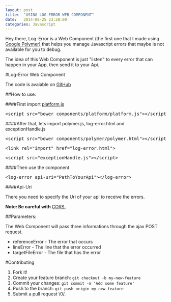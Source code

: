 ```yaml
---
layout: post
title:  "USING LOG-ERROR WEB COMPONENT"
date:   2014-08-25 23:28:00
categories: Javascript
---
```



Hey there, Log-Error is a Web Component (the first one that I made using <a href='http://www.polymer-project.org/' target='_blank'>Google Polymer)</a> that helps you manage 
Javascript errors that maybe is not available for you to debug.

The idea of this Web Component is just "listen" to every error that can happen in your App, then send it to your Api.

#Log-Error Web Component

The code is avaiable on <a href='https://github.com/renancarvalho/log-error' target='_blank'>GitHub</a>

##How to use:

####First import <a href='http://www.polymer-project.org/docs/start/platform.html' target='_blank'>platform.js</a>

<pre><span class="nt">&lt;script </span><span class="na">src=</span><span class="s">"bower_components/platform/platform.js"</span><span class="nt">&gt;&lt;/script&gt;</span>
</pre>


####After that, lets import polymer.js, log-error.html and exceptionHandle.js

<pre><span class="nt">&lt;script </span><span class="na">src=</span><span class="s">"bower_components/polymer/polymer.html"</span><span class="nt">&gt;&lt;/script&gt;</span>
</pre>

<pre><span class="nt">&lt;link</span> <span class="na">rel=</span><span class="s">"import"</span> <span class="na">href=</span><span class="s">"log-error.html"</span><span class="nt">&gt;</span>
</pre>

<pre><span class="nt">&lt;script </span><span class="na">src=</span><span class="s">"exceptionHandle.js"</span><span class="nt">&gt;&lt;/script&gt;</span>
</pre>


####Then use the component

<pre><span class="nt">&lt;log-error</span> <span class="na">api-uri=</span><span class="s">"PathToYourApi"</span><span class="nt">&gt;&lt;/log-error&gt;</span>
</pre>


####Api-Uri

There you need to specify the Uri of your api to receive the errors.

**Note: Be careful with** <a href='http://www.html5rocks.com/en/tutorials/cors' target='_blank'>CORS.</a>

##Parameters:

The Web Component will pass three informations through the ajax POST request.

- referenceError - The error that occurs
- lineError - The line that the error occurred
- targetFileError - The file that has the error




#Contributing

<ol class="task-list">
<li>Fork it!</li>
<li>Create your feature branch: <code>git checkout -b my-new-feature</code>
</li>
<li>Commit your changes: <code>git commit -m 'Add some feature'</code>
</li>
<li>Push to the branch: <code>git push origin my-new-feature</code>
</li>
<li>Submit a pull request \0/.</li>
</ol>






